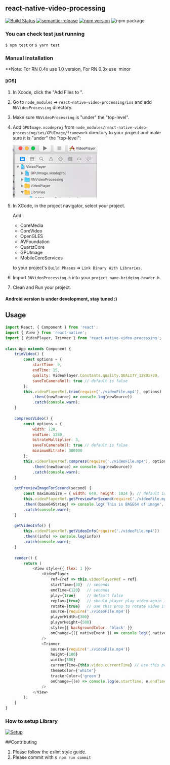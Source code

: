 ## react-native-video-processing

 [![Build Status](https://travis-ci.org/shahen94/react-native-video-processing.svg?branch=master)](https://travis-ci.org/shahen94/react-native-video-processing) [![semantic-release](https://img.shields.io/badge/%20%20%F0%9F%93%A6%F0%9F%9A%80-semantic--release-e10079.svg?style=plastic)](https://github.com/semantic-release/semantic-release) [![npm version](https://badge.fury.io/js/react-native-video-processing.svg)](https://badge.fury.io/js/react-native-video-processing) ![npm package](https://img.shields.io/npm/dm/react-native-video-processing.svg)

### You can check test just running 
`$ npm test` or `$ yarn test`

### Manual installation

**Note: For RN 0.4x use 1.0 version, For RN 0.3x use  minor 

#### [iOS]

1. In Xcode, click the "Add Files to <your-project-name>".
2. Go to `node_modules` ➜ `react-native-video-processing/ios` and add `RNVideoProcessing` directory.
3. Make sure `RNVideoProcessing` is "under" the "top-level".
4. Add `GPUImage.xcodeproj` from `node_modules/react-native-video-processing/ios/GPUImage/framework` directory to your project and make sure it is "under" the "top-level":

    ![Project Structure](readme_assets/project-structure.png)

5. In XCode, in the project navigator, select your project.

   Add
    - CoreMedia
    - CoreVideo
    - OpenGLES
    - AVFoundation
    - QuartzCore
    - GPUImage
    - MobileCoreServices

    to your project's `Build Phases` ➜ `Link Binary With Libraries`.
6. Import `RNVideoProcessing.h` into your `project_name-bridging-header.h`.
7. Clean and Run your project.

#### Android version is under development, stay tuned :)

## Usage
```javascript
import React, { Component } from 'react';
import { View } from 'react-native';
import { VideoPlayer, Trimmer } from 'react-native-video-processing';

class App extends Component {
    trimVideo() {
        const options = {
            startTime: 0,
            endTime: 15,
            quality: VideoPlayer.Constants.quality.QUALITY_1280x720,
            saveToCameraRoll: true // default is false
        };
        this.videoPlayerRef.trim(require('./videoFile.mp4'), options)
            .then((newSource) => console.log(newSource))
            .catch(console.warn);
    }

    compressVideo() {
        const options = {
            width: 720,
            endTime: 1280,
            bitrateMultiplier: 3,
            saveToCameraRoll: true // default is false
            minimumBitrate: 300000
        };
        this.videoPlayerRef.compress(require('./videoFile.mp4'), options)
            .then((newSource) => console.log(newSource))
            .catch(console.warn);
    }

    getPreviewImageForSecond(second) {
        const maximumSize = { width: 640, height: 1024 }; // default is { width: 1080, height: 1080 }
        this.videoPlayerRef.getPreviewForSecond(require('./videoFile.mp4'), second, maximumSize)
        .then((base64String) => console.log('This is BASE64 of image', base64String))
        .catch(console.warn);
    }

    getVideoInfo() {
        this.videoPlayerRef.getVideoInfo(require('./videoFile.mp4'))
        .then((info) => console.log(info))
        .catch(console.warn);
    }

    render() {
        return (
            <View style={{ flex: 1 }}>
                <VideoPlayer
                    ref={ref => this.videoPlayerRef = ref}
                    startTime={30}  // seconds
                    endTime={120}   // seconds
                    play={true}     // default false
                    replay={true}   // should player play video again if it's ended
                    rotate={true}   // use this prop to rotate video if it captured in landscape mode
                    source={require('./videoFile.mp4')}
                    playerWidth={300}
                    playerHeight={500}
                    style={{ backgroundColor: 'black' }}
                    onChange={({ nativeEvent }) => console.log({ nativeEvent })}
                />
                <Trimmer
                    source={require('./videoFile.mp4')}
                    height={100}
                    width={300}
                    currentTime={this.video.currentTime} // use this prop to set tracker position
                    themeColor={'white'}
                    trackerColor={'green'}
                    onChange={(e) => console.log(e.startTime, e.endTime)}
                />
            </View>
        );
    }
}
```

### How to setup Library
[![Setup](https://img.youtube.com/vi/HRjgeT6NQJM/0.jpg)](https://youtu.be/HRjgeT6NQJM)

##Contributing

1. Please follow the eslint style guide.
2. Please commit with `$ npm run commit`
